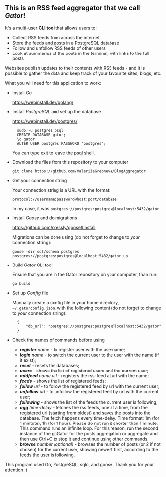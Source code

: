 ## This is an RSS feed aggregator that we call _Gator_!

It's a multi-user **CLI tool** that allows users to:

* Collect RSS feeds from across the internet
* Store the feeds and posts in a PostgreSQL database
* Follow and unfollow RSS feeds of other users
* Look at summaries of the posts in the terminal, with links to the full posts

Websites publish updates to their contents with RSS feeds - and it is possible to gather the data and keep track of your favourite sites, blogs, etc.

What you will need for this application to work:

* Install _Go_

    https://webinstall.dev/golang/

* Install _PostgreSQL_ and set up the database

    https://webinstall.dev/postgres/
    
        sudo -u postgres psql
        CREATE DATABASE gator;
        \c gator
        ALTER USER postgres PASSWORD 'postgres';

    You can type exit to leave the psql shell.

* Download the files from this repository to your computer

    `git clone https://github.com/ValeriiaGrebneva/BlogAggregator`

* Get your connection string
    
    Your connection string is a URL with the format:

    `protocol://username:password@host:port/database`

    In my case, it was `postgres://postgres:postgres@localhost:5432/gator`

* Install _Goose_ and do migrations

    https://github.com/pressly/goose#install
    
    Migrations can be done using (do not forget to change to _your_ connection string): 
    
    `goose -dir sql/schema postgres postgres://postgres:postgres@localhost:5432/gator up`

* Build _Gator_ CLI tool

    Ensure that you are in the Gator repository on your computer, than run:

    `go build`

* Set up _Config_ file

    Manually create a config file in your home directory, `~/.gatorconfig.json`, with the following content (do not forget to change to _your_ connection string):

        {
            "db_url": "postgres://postgres:postgres@localhost:5432/gator"
        }

* Check the names of commands before using

    * _**register** name_ - to register user with the username;
    * _**login** name_ - to switch the current user to the user with the name (if it exist);
    * _**reset**_ - resets the databases;
    * _**users**_ - shows the list of registered users and the current user;
    * _**addfeed** name url_ - registers the rss-feed at url with the name;
    * _**feeds**_ - shows the list of registered feeds;
    * _**follow** url_ - to follow the registered feed by url with the current user;
    * _**unfollow** url_ - to unfollow the registered feed by url with the current user;
    * _**following**_ - shows the list of the feeds the current user is following;
    * _**agg** time-delay_ - fetches the rss feeds, one at a time, from the registered url (starting from oldest) and saves the posts into the database. The fetch happens every time-delay. Time format: 1m (for 1 mintute), 1h (for 1 hour). Please do not run it shorter than 1 minute. This command runs an infinite loop. For this reason, run the second instance of the goGator for the posts aggregation or aggregate and then use Ctrl+C to stop it and continue using other commands.
    * _**browse** number (optional)_ - browses the number of posts (or 2 if not chosen) for the current user, showing newest first, according to the feeds the user is following.

This program used Go, PostgreSQL, sqlc, and goose. Thank you for your attention :)